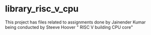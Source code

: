 # library_risc_v_cpu
This project has files related to assignments done by Jainender Kumar being conducted by Steeve Hoover " RISC V building CPU core"
